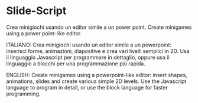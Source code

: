 # Slide-Script

Crea minigiochi usando un editor simile a un power point.
Create minigames using a power point-like editor.

ITALIANO:
Crea minigiochi usando un editor simile a un powerpoint: inserisci forme, animazioni, diapositive e crea vari livelli semplici in 2D. Usa il linguaggio Javascript per programmare in dettaglio, oppure usa il linguaggio a blocchi per una programmazione più rapida.

ENGLISH:
Create minigames using a powerpoint-like editor: insert shapes, animations, slides and create various simple 2D levels. Use the Javascript language to program in detail, or use the block language for faster programming.